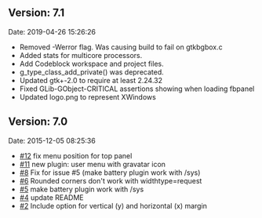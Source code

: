 ## Version: 7.1
Date: 2019-04-26 15:26:26

 * Removed -Werror flag. Was causing build to fail on gtkbgbox.c
 * Added stats for multicore processors.
 * Add Codeblock workspace and project files.
 * g_type_class_add_private() was deprecated.
 * Updated gtk+-2.0 to require at least 2.24.32
 * Fixed GLib-GObject-CRITICAL assertions showing when loading fbpanel
 * Updated logo.png to represent XWindows 

## Version: 7.0
Date: 2015-12-05 08:25:36

 * [#12] fix menu position for top panel
 * [#11] new plugin: user menu with gravatar icon
 * [#8] Fix for issue #5 (make battery plugin work with /sys)
 * [#6] Rounded corners don't work with widthtype=request
 * [#5] make battery plugin work with /sys
 * [#4] update README
 * [#2] Include option for vertical (y) and horizontal (x) margin

[#12]: https://github.com/aanatoly/fbpanel/issues/12
[#11]: https://github.com/aanatoly/fbpanel/issues/11
[#8]: https://github.com/aanatoly/fbpanel/pull/8
[#6]: https://github.com/aanatoly/fbpanel/issues/6
[#5]: https://github.com/aanatoly/fbpanel/issues/5
[#4]: https://github.com/aanatoly/fbpanel/issues/4
[#2]: https://github.com/aanatoly/fbpanel/issues/2
